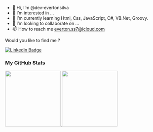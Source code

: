 - 👋 Hi, I’m @dev-evertonsilva
- 👀 I’m interested in ...
- 🌱 I’m currently learning Html, Css, JavaScript, C#, VB.Net, Groovy.
- 💞️ I’m looking to collaborate on ...
- 📫 How to reach me everton.ss7@icloud.com



Would you like to find me ?

[![Linkedin Badge](https://img.shields.io/badge/-LinkedIn-blue?style=flat-square&logo=Linkedin&logoColor=white&link=https://www.linkedin.com/in/evlsilva/)](https://www.linkedin.com/in/evlsilva/)



### My GitHub Stats


<div>
  <a href="https://github.com/dev-evertonsilva">
  <img height="180em" src="https://github-readme-stats.vercel.app/api?username=dev-evertonsilva&show_icons=true&include_all_commits=true&count_private=true"/>
  <img height="180em" src="https://github-readme-stats.vercel.app/api/top-langs/?username=dev-evertonsilva&layout=compact&langs_count=7"/>
</div>

